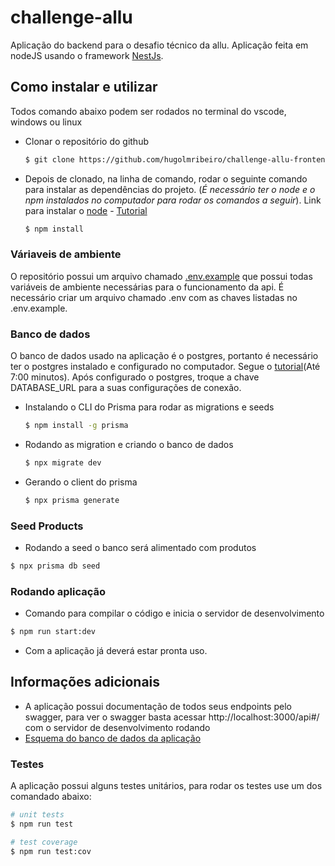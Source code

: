 # challenge-allu

Aplicação do backend para o desafio técnico da allu. Aplicação feita em nodeJS usando o framework [NestJs](https://nestjs.com/).

## Como instalar e utilizar
Todos comando abaixo podem ser rodados no terminal do vscode, windows ou linux

- Clonar o repositório do github
  ```bash
  $ git clone https://github.com/hugolmribeiro/challenge-allu-frontend
  ```
- Depois de clonado, na linha de comando, rodar o seguinte comando para instalar as dependências do projeto. (_É necessário ter o node e o npm instalados no computador para rodar os comandos a seguir_). Link para instalar o [node](https://nodejs.org/en/download) - [Tutorial](https://www.youtube.com/watch?v=iXvtbFa32Jg)
  ```bash
  $ npm install
  ```
### Váriaveis de ambiente
O repositório possui um arquivo chamado [.env.example](https://github.com/hugolmribeiro/challenge-allu/blob/main/.env.example) que possui todas variáveis de ambiente necessárias para o funcionamento da api. É necessário criar um arquivo chamado .env com as chaves listadas no .env.example.

### Banco de dados
O banco de dados usado na aplicação é o postgres, portanto é necessário ter o postgres instalado e configurado no computador. Segue o [tutorial](https://www.youtube.com/watch?v=L_2l8XTCPAE)(Até 7:00 minutos). Após configurado o postgres, troque a chave DATABASE_URL para a suas configurações de conexão.
- Instalando o CLI do Prisma para rodar as migrations e seeds
  ```bash
  $ npm install -g prisma
  ```
  
- Rodando as migration e criando o banco de dados
  ```bash
  $ npx migrate dev
  ```
- Gerando o client do prisma
  ```bash
  $ npx prisma generate
  ``` 
### Seed Products
- Rodando a seed o banco será alimentado com produtos
```bash
$ npx prisma db seed
```
### Rodando aplicação

- Comando para compilar o código e inicia o servidor de desenvolvimento
```bash
$ npm run start:dev

```

- Com a aplicação já deverá estar pronta uso.

## Informações adicionais 
- A aplicação possui documentação de todos seus endpoints pelo swagger, para ver o swagger basta acessar http://localhost:3000/api#/ com o servidor de desenvolvimento rodando
- [Esquema do banco de dados da aplicação](https://drive.google.com/file/d/14Da9XCc9StHfTbMMXGlr_RREv3FQITsx/view?usp=sharing)


### Testes
A aplicação possui alguns testes unitários, para rodar os testes use um dos comandado abaixo:
```bash
# unit tests
$ npm run test

# test coverage
$ npm run test:cov
```

